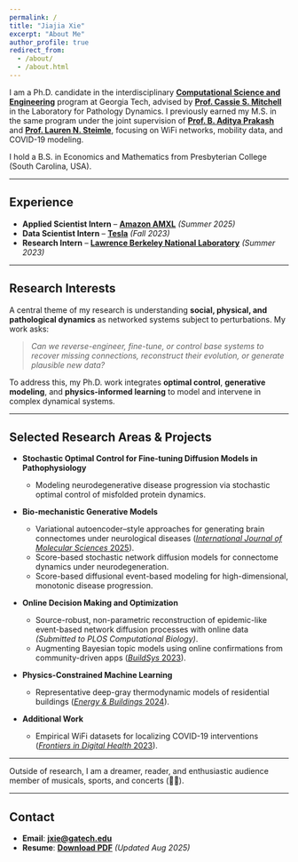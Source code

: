```yaml
---
permalink: /
title: "Jiajia Xie"
excerpt: "About Me"
author_profile: true
redirect_from: 
  - /about/
  - /about.html
---
```


I am a Ph.D. candidate in the interdisciplinary **[Computational Science and Engineering](https://cse.gatech.edu/)** program at Georgia Tech, advised by **[Prof. Cassie S. Mitchell](https://bme.gatech.edu/bme/faculty/Cassie-S.-Mitchell)** in the Laboratory for Pathology Dynamics. I previously earned my M.S. in the same program under the joint supervision of **[Prof. B. Aditya Prakash](https://faculty.cc.gatech.edu/~badityap/)** and **[Prof. Lauren N. Steimle](https://sites.gatech.edu/steimle/)**, focusing on WiFi networks, mobility data, and COVID-19 modeling.

I hold a B.S. in Economics and Mathematics from Presbyterian College (South Carolina, USA).

---

## Experience

* **Applied Scientist Intern** – **[Amazon AMXL](https://www.amazon.science/)** *(Summer 2025)*
* **Data Scientist Intern** – **[Tesla](https://tesla.com/)** *(Fall 2023)*
* **Research Intern** – **[Lawrence Berkeley National Laboratory](https://www.lbl.gov/)** *(Summer 2023)*

---

## Research Interests

A central theme of my research is understanding **social, physical, and pathological dynamics** as networked systems subject to perturbations. My work asks:

> *Can we reverse-engineer, fine-tune, or control base systems to recover missing connections, reconstruct their evolution, or generate plausible new data?*

To address this, my Ph.D. work integrates **optimal control**, **generative modeling**, and **physics-informed learning** to model and intervene in complex dynamical systems.

---

## Selected Research Areas & Projects

* **Stochastic Optimal Control for Fine-tuning Diffusion Models in Pathophysiology**
    * Modeling neurodegenerative disease progression via stochastic optimal control of misfolded protein dynamics.

* **Bio-mechanistic Generative Models**
    * Variational autoencoder–style approaches for generating brain connectomes under neurological diseases ([*International Journal of Molecular Sciences* 2025](https://www.mdpi.com/1422-0067/26/3/1062)).
    * Score-based stochastic network diffusion models for connectome dynamics under neurodegeneration.
    * Score-based diffusional event-based modeling for high-dimensional, monotonic disease progression.

* **Online Decision Making and Optimization**
    * Source-robust, non-parametric reconstruction of epidemic-like event-based network diffusion processes with online data *(Submitted to PLOS Computational Biology)*.
    * Augmenting Bayesian topic models using online confirmations from community-driven apps ([*BuildSys* 2023](https://dl.acm.org/doi/abs/10.1145/3600100.3626341)).

* **Physics-Constrained Machine Learning**
    * Representative deep-gray thermodynamic models of residential buildings ([*Energy & Buildings* 2024](https://www.sciencedirect.com/science/article/abs/pii/S0378778824005243)).

* **Additional Work**
    * Empirical WiFi datasets for localizing COVID-19 interventions ([*Frontiers in Digital Health* 2023](https://www.frontiersin.org/journals/digital-health/articles/10.3389/fdgth.2023.1060828/full)).

---

Outside of research, I am a dreamer, reader, and enthusiastic audience member of musicals, sports, and concerts (🖤🩷).

---

## Contact

* **Email**: [**jxie@gatech.edu**](mailto:jxie@gatech.edu)
* **Resume**: [**Download PDF**](https://jxie1997.github.io/files/JiajiaXie_resume.pdf) *(Updated Aug 2025)*